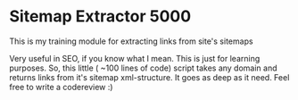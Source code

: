 # Sitemap Extractor 5000

This is my training module for extracting links from site's sitemaps

Very useful in SEO, if you know what I mean. This is just for learning purposes.
So, this little ( ~100 lines of code) script takes any domain and returns links from it's sitemap xml-structure. It goes as deep as it need.
Feel free to write a codereview :)